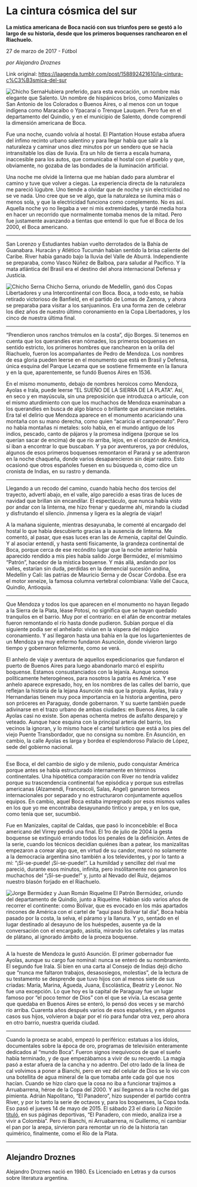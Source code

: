 # La cintura cósmica del sur

**La mística americana de Boca nació con sus triunfos pero se gestó a lo largo de su historia, desde que los primeros boquenses ranchearon en el Riachuelo.**

27 de marzo de 2017 - Fútbol

_por Alejandro Droznes_

Link original: https://laagenda.tumblr.com/post/158892421610/la-cintura-c%C3%B3smica-del-sur

![Chicho Serna](https://64.media.tumblr.com/6c85e1946b66e4245f6b7c2c46626fef/tumblr_inline_pk12799igj1t6q87u_500.jpg)Hubiera preferido, para esta evocación, un nombre más elegante que Salento. Un nombre de hispánicos bríos, como Manizales o San Antonio de los Colorados o Buenos Aires, o al menos con un toque indígena como Maracaibo o Ypacaraí o Trenque Lauquen. Pero fue en el departamento del Quindío, y en el municipio de Salento, donde comprendí la dimensión americana de Boca.

Fue una noche, cuando volvía al hostal. El Plantation House estaba afuera del ínfimo recinto urbano salentino y para llegar había que salir a la naturaleza y caminar unos diez minutos por un sendero que se hacía intransitable los días de lluvia. Era un hilo de tierra a escala humana, inaccesible para los autos, que comunicaba el hostal con el pueblo y que, obviamente, no gozaba de las bondades de la iluminación artificial.

Una noche me olvidé la linterna que me habían dado para alumbrar el camino y tuve que volver a ciegas. La experiencia directa de la naturaleza me pareció lúgubre. Uno tiende a olvidar que de noche y sin electricidad no se ve nada. Uno cree que se ve algo, que la naturaleza se ilumina más o menos sola, y que la electricidad funciona como complemento. No es así. Aquella noche yo no llegaba a ver ni mis extremidades, y tardé media hora en hacer un recorrido que normalmente tomaba menos de la mitad. Pero fue justamente avanzando a tientas que entendí lo que fue el Boca de los 2000, el Boca americano.



---

San Lorenzo y Estudiantes habían vuelto derrotados de la Bahía de Guanabara. Huracán y Atlético Tucumán habían sentido la brisa caliente del Caribe. River había ganado bajo la lluvia del Valle de Aburrá. Independiente se preparaba, como Vasco Núñez de Balboa, para saludar al Pacífico. Y la mata atlántica del Brasil era el destino del ahora internacional Defensa y Justicia.

![Chicho Serna](https://64.media.tumblr.com/6c85e1946b66e4245f6b7c2c46626fef/tumblr_inline_pk12799igj1t6q87u_500.jpg) Chicho Serna, oriundo de Medellín, ganó dos Copas Libertadores y una Intercontinental con Boca. Boca, a todo esto, se había retirado victorioso de Banfield, en el partido de Lomas de Zamora, y ahora se preparaba para visitar a los sanjuaninos. Era una forma zen de celebrar los diez años de nuestro último coronamiento en la Copa Libertadores, y los cinco de nuestra última final.



---

“Prendieron unos ranchos trémulos en la costa”, dijo Borges. Si tenemos en cuenta que los querandíes eran nómades, los primeros boquenses en sentido estricto, los primeros hombres que ranchearon en la orilla del Riachuelo, fueron los acompañantes de Pedro de Mendoza. Los nombres de esa gloria pueden leerse en el monumento que está en Brasil y Defensa, única esquina del Parque Lezama que se sostiene firmemente en la llanura y en la que, aparentemente, se fundó Buenos Aires en 1536.

En el mismo monumento, debajo de nombres heroicos como Mendoza, Ayolas e Irala, puede leerse “EL SUEÑO DE LA SIERRA DE LA PLATA”. Así, en seco y en mayúscula, sin una preposición que introduzca o articule, con el mismo aturdimiento con que los muchachos de Mendoza examinaban a los querandíes en busca de algo blanco o brillante que anunciase metales. Era tal el delirio que Mendoza aparece en el monumento acariciando una montaña con su mano derecha, como quien “acaricia el campeonato”. Pero no había montañas ni metales: solo había, en el mundo antiguo de los indios, pescado, canto de pájaros y la promesa indígena (porque se los querían sacar de encima) de que río arriba, lejos, en el corazón de América, sí iban a encontrar lo que buscaban. Y ya por aventureros, ya por crédulos, algunos de esos primeros boquenses remontaron el Paraná y se adentraron en la noche chaqueña, donde varios desaparecieron sin dejar rastro. Esto ocasionó que otros españoles fuesen en su búsqueda o, como dice un cronista de Indias, en su rastro y demanda.



---

Llegando a un recodo del camino, cuando había hecho dos tercios del trayecto, advertí abajo, en el valle, algo parecido a esas tiras de luces de navidad que brillan sin encandilar. El espectáculo, que nunca había visto por andar con la linterna, me hizo frenar y quedarme ahí, mirando la ciudad y disfrutando el silencio. ¡Inmensa y ligera es la alegría de viajar!

A la mañana siguiente, mientras desayunaba, le comenté al encargado del hostal lo que había descubierto gracias a la ausencia de linterna. Me comentó, al pasar, que esas luces eran las de Armenia, capital del Quindío. Y al asociar entendí, y hasta sentí físicamente, la grandeza continental de Boca, porque cerca de ese recóndito lugar que la noche anterior había aparecido rendido a mis pies había salido Jorge Bermúdez, el mismísimo “Patrón”, hacedor de la mística boquense. Y más allá, andando por los valles, estarían sin duda, perdidas en la demencial sucesión andina, Medellín y Cali: las patrias de Mauricio Serna y de Óscar Córdoba. Ése era el motor xeneize, la famosa columna vertebral colombiana: Valle del Cauca, Quindío, Antioquia. 



---

Que Mendoza y todos los que aparecen en el monumento no hayan llegado a la Sierra de la Plata, léase Potosí, no significa que se hayan quedado tranquilos en el barrio. Muy por el contrario: en el afán de encontrar metales fueron remontando el río hasta donde pudieron. Subían porque el día siguiente podía ser el anhelado: vivían en la víspera del mágico coronamiento. Y así llegaron hasta una bahía en la que los lugartenientes de un Mendoza ya muy enfermo fundaron Asunción, donde vivieron largo tiempo y gobernaron felizmente, como se verá.

El anhelo de viaje y aventura de aquellos expedicionarios que fundaron el puerto de Buenos Aires para luego abandonarlo marcó el espíritu boquense. Estamos consustanciados con la lejanía. Aunque somos políticamente heterogéneos, para nosotros la patria es América. Y ese anhelo aparece expresado, hoy, en los nombres de las calles del barrio, que reflejan la historia de la lejana Asunción más que la propia. Ayolas, Irala y Hernandarias tienen muy poca importancia en la historia argentina, pero son próceres en Paraguay, donde gobernaron. Y su suerte también puede adivinarse en el trazo urbano de ambas ciudades: en Buenos Aires, la calle Ayolas casi no existe. Son apenas ochenta metros de asfalto desparejo y veteado. Aunque hace esquina con la principal arteria del barrio, los vecinos la ignoran, y lo mismo hace el cartel turístico que está a los pies del viejo Puente Transbordador, que no consigna su nombre. En Asunción, en cambio, la calle Ayolas es larga y bordea el esplendoroso Palacio de López, sede del gobierno nacional.



---

Ese Boca, el del cambio de siglo y de milenio, pudo conquistar América porque antes se había estructurado internamente en términos continentales. Una hipotética comparación con River no tendría validez porque su trascendencia continental fue episódica y porque sus estrellas americanas (Alzamendi, Francescoli, Salas, Angel) ganaron torneos internacionales por separado y no estructuraron conjuntamente aquellos equipos. En cambio, aquel Boca estaba impregnado por esos mismos valles en los que yo me encontraba desayunando tintico y arepa, y en los que, como tenía que ser, sucumbió. 

Fue en Manizales, capital de Caldas, que pasó lo inconcebible: el Boca americano del Virrey perdió una final. El 1ro de julio de 2004 la gesta boquense se extinguió errando todos los penales de la definición. Antes de la serie, cuando los técnicos decidían quiénes iban a patear, los manizalitas empezaron a corear algo que, en virtud de su candor, marcó no solamente a la democracia argentina sino también a los televidentes, y por lo tanto a mí: “¡Sí-se-puede! ¡Sí-se-puede!”. La humildad y sencillez del rival me pareció, durante esos minutos, infinita, pero insólitamente nos ganaron los muchachos del “¡Sí-se-puede!” y, junto al Nevado del Ruiz, dejamos nuestro blasón forjado en el Riachuelo. 

![Jorge Bermúdez y Juan Román Riquelme](https://64.media.tumblr.com/647283d1ad4c2613c8ea4db29cdb63d6/tumblr_inline_pk1279QfRl1t6q87u_500.png) El Patrón Bermúdez, oriundo del departamento de Quindío, junto a Riquelme. Habían sido varios años de recorrer el continente: como Bolívar, que es evocado en los más apartados rincones de América con el cartel de “aquí pasó Bolívar tal día”, Boca había pasado por la costa, la selva, el páramo y la llanura. Y yo, sentado en el lugar destinado al desayuno de los huéspedes, ausente ya de la conversación con el encargado, asistía, mirando los cafetales y las matas de plátano, al ignorado ámbito de la proeza boquense. 



---

A la hueste de Mendoza le gustó Asunción. El primer gobernador fue Ayolas, aunque su cargo fue nominal: nunca se enteró de su nombramiento. El segundo fue Irala. Si bien en una carta al Consejo de Indias dejó dicho que “nunca me faltaron trabajos, desasosiegos, molestias”, de la lectura de su testamento se desprende que tuvo hijos con al menos siete de sus criadas: María, Marina, Águeda, Juana, Escolástica, Beatriz y Leonor. No fue una excepción. Lo que hoy es la capital de Paraguay fue un lugar famoso por “el poco temor de Dios” con el que se vivía. La escasa gente que quedaba en Buenos Aires se enteró, lo pensó dos veces y se marchó río arriba. Cuarenta años después varios de esos españoles, y en algunos casos sus hijos, volvieron a bajar por el río para fundar otra vez, pero ahora en otro barrio, nuestra querida ciudad. 



---

Cuando la proeza se acabó, empezó lo periférico: estatuas a los ídolos, documentales sobre la época de oro, programas de televisión enteramente dedicados al “mundo Boca”. Fueron signos inequívocos de que el sueño había terminado, y de que empezábamos a vivir de su recuerdo. La magia pasó a estar afuera de la cancha y no adentro. Del otro lado de la línea de cal volvimos a poner a Bianchi, pero en vez del celular de Dios se lo vio con una botellita de agua mineral de la que tomaba ante cada gol que nos hacían. Cuando se hizo claro que la cosa no iba a funcionar trajimos a Arruabarrena, héroe de la Copa del 2000. Y así llegamos a la noche del gas pimienta. Adrián Napolitano, “El Panadero”, hizo suspender el partido contra River, y por lo tanto la serie de octavos y, para los boquenses, la Copa toda. Eso pasó el jueves 14 de mayo de 2015. El sábado 23 el diario *La Nación* [tituló](http://www.lanacion.com.ar/1795271-el-otro-partido-de-boca-el-plan-para-apagar-el-escandalo), en sus páginas deportivas, “El Panadero, con miedo, analiza irse a vivir a Colombia”. Pero ni Bianchi, ni Arruabarrena, ni Guillermo, ni cambiar el pan por la arepa, sirvieron para remontar un río de la historia tan quimérico, finalmente, como el Río de la Plata.

  




---

 Alejandro Droznes
------------------

 Alejandro Droznes nació en 1980. Es Licenciado en Letras y da cursos sobre literatura argentina. 

